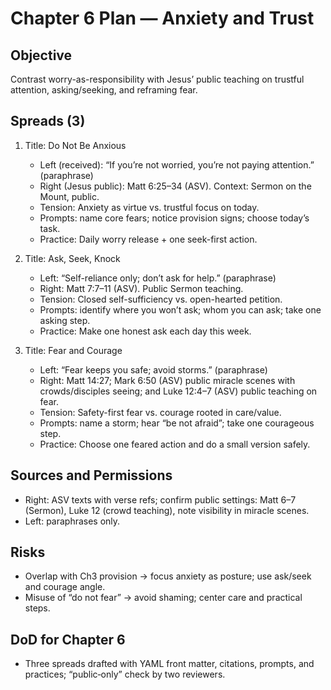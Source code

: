 # Chapter 6 Plan — Anxiety and Trust

## Objective
Contrast worry-as-responsibility with Jesus’ public teaching on trustful attention, asking/seeking, and reframing fear.

## Spreads (3)
1. Title: Do Not Be Anxious
   - Left (received): “If you’re not worried, you’re not paying attention.” (paraphrase)
   - Right (Jesus public): Matt 6:25–34 (ASV). Context: Sermon on the Mount, public.
   - Tension: Anxiety as virtue vs. trustful focus on today.
   - Prompts: name core fears; notice provision signs; choose today’s task.
   - Practice: Daily worry release + one seek-first action.

2. Title: Ask, Seek, Knock
   - Left: “Self-reliance only; don’t ask for help.” (paraphrase)
   - Right: Matt 7:7–11 (ASV). Public Sermon teaching.
   - Tension: Closed self-sufficiency vs. open-hearted petition.
   - Prompts: identify where you won’t ask; whom you can ask; take one asking step.
   - Practice: Make one honest ask each day this week.

3. Title: Fear and Courage
   - Left: “Fear keeps you safe; avoid storms.” (paraphrase)
   - Right: Matt 14:27; Mark 6:50 (ASV) public miracle scenes with crowds/disciples seeing; and Luke 12:4–7 (ASV) public teaching on fear.
   - Tension: Safety-first fear vs. courage rooted in care/value.
   - Prompts: name a storm; hear “be not afraid”; take one courageous step.
   - Practice: Choose one feared action and do a small version safely.

## Sources and Permissions
- Right: ASV texts with verse refs; confirm public settings: Matt 6–7 (Sermon), Luke 12 (crowd teaching), note visibility in miracle scenes.
- Left: paraphrases only.

## Risks
- Overlap with Ch3 provision → focus anxiety as posture; use ask/seek and courage angle.
- Misuse of “do not fear” → avoid shaming; center care and practical steps.

## DoD for Chapter 6
- Three spreads drafted with YAML front matter, citations, prompts, and practices; “public‑only” check by two reviewers.
